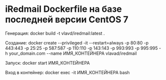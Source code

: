 # iRedmail Dockerfile на базе последней версии CentOS 7

Генерация:
docker build -t vlavd/iredmail:latest .

Создание:
docker create --privileged -it --restart=always -p 80:80 -p 443:443 -p 25:25 -p 587:587 -p 110:110 -p 143:143 -p 993:993 -p 995:995 -h your_domain.com --name ИМЯ_КОНТЕЙНЕРА vlavad/iredmail

Запуск:
docker start ИМЯ_КОНТЕЙНЕРА

Вход в контейнер:
docker exec -it ИМЯ_КОНТЕЙНЕРА bash
